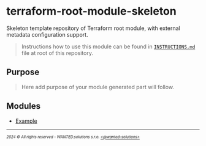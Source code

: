 # terraform-root-module-skeleton

Skeleton template repository of Terraform root module, with external metadata configuration support.

> Instructions how to use this module can be found in [`INSTRUCTIONS.md`](./INSTRUCTIONS.md) file at root of this repository.

## Purpose

> Here add purpose of your module generated part will follow.

## Modules

- [Example](./modules/contribution/README.md)

---
<sup><sub>_2024 &copy; All rights reserved - WANTED.solutions s.r.o. [<@wanted-solutions>](https://github.com/wanted-solutions)_</sub></sup>
